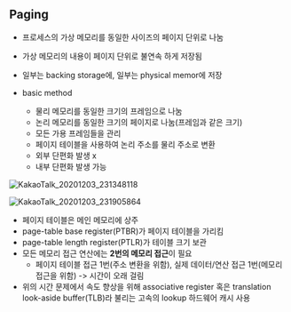 ## Paging

* 프로세스의 가상 메모리를 동일한 사이즈의 페이지 단위로 나눔
* 가상 메모리의 내용이 페이지 단위로 불연속 하게 저장됨
* 일부는 backing storage에, 일부는 physical memor에 저장

* basic method
  - 물리 메모리를 동일한 크기의 프레임으로 나눔
  - 논리 메모리를 동일한 크기의 페이지로 나눔(프레임과 같은 크기)
  - 모든 가용 프레임들을 관리
  - 페이지 테이블을 사용하여 논리 주소를 물리 주소로 변환
  - 외부 단편화 발생 x
  - 내부 단편화 발생 가능

![KakaoTalk_20201203_231348118](https://user-images.githubusercontent.com/23302973/101032556-435a1400-35bd-11eb-9d11-b3614cd9a033.jpg)

![KakaoTalk_20201203_231905864](https://user-images.githubusercontent.com/23302973/101035106-017d9d80-35be-11eb-985f-ddadde07aa5b.jpg)

* 페이지 테이블은 메인 메모리에 상주
* page-table base register(PTBR)가 페이지 테이블을 가리킴
* page-table length register(PTLR)가 테이블 크기 보관
* 모든 메모리 접근 연산에는 **2번의 메모리 접근**이 필요
  - 페이지 테이블 접근 1번(주소 변환을 위함), 실제 데이터/연산 접근 1번(메모리 접근을 위함) -> 시간이 오래 걸림
* 위의 시간 문제에서 속도 향상을 위해 associative register 혹은 translation look-aside buffer(TLB)라 불리는 고속의 lookup 하드웨어 캐시 사용
